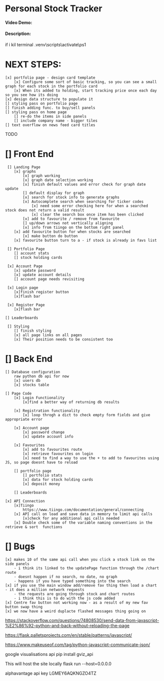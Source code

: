 
# Personal Stock Tracker
#### Video Demo:  <URL HERE>
#### Description:

if i kil terminal
.venv\scripts\activate\ps1

# NEXT STEPS:
    [x] portfolio page - design card template
        [x] Configure some sort of basic tracking, so you can see a small graph for each stock in the portfolio card
        [x] When its added to holding, start tracking price once each day so you see how its doing
    [x] design data structure to populate it
    [] styling pass on portfolio page
    [] finish adding func. to buy/sell panels
    [] styling pass on home page
        [] re-do the items in side panels
        [] include company name - bigger tiles
    [] text overflow on news feed card titles

TODO
# [] Front End
     [] Landing Page
        [x] graphs
            [x] graph working
            [x] graph date selection working
            [x] finish default values and error check for graph date update
            [] default display for graph
            [x] search for stock info to generate graphs
            [x] Autocomplete search when searching for ticker codes
                [x] need some error checking here for when a searched stock does not return a valid result
                [x] clear the search box once item has been clicked
            [x] add to favourite / remove from favourite
            [] up/down arrows not vertically aligning
            [x] info from tiingo on the bottom right panel
        [x] add favourite button for when stocks are searched
            [x] make button do button
        [x] favourite button turn to a - if stock is already in favs list

     [] Portfolio Page
        [] account stats
        [] stock holding cards

     [x] Account Page
        [x] update password
        [x] update account details
        [] account page needs revisiting

     [x] Login page
        [x]finish register button
        [x]flash bar

     [x] Register Page
        [x]flash bar

    [] Leaderboards
        
     [] Styling
        [] finish styling
        [x] all page links on all pages
        [x] Their position needs to be consistent too

# [] Back End
    [] Database configuration
        raw python db api for now
        [x] users db
        [x] stocks table

    [] Page Code 
        [x] Login Functionality
            [x]find a better way of returning db results

        [x] Registration functionality
            [x] loop throgh a dict to check empty form fields and give appropriate error

        [x] Account page
            [x] password change
            [x] update account info

        [x] Favourites
            [x] add to favourites route
            [x] retrieve favourites on login
            [x] need to find a way to use the + to add to favourites using JS, so page doesnt have to reload

        [] portfolio page
            [] portfolio stats
            [x] data for stock holding cards
            [x] deposit money

        [] Leaderboards

    [x] API Connection 
        [x]Tiingo
            https://www.tiingo.com/documentation/general/connecting
        [x] API call on load and save data in memory to limit api calls
            [x]check for any additional api calls needed
        [x] Double check some of the variable naming conventions in the retrieve & sort  functions
# [] Bugs
    [x] makes 10 of the same api call when you click a stock link on the side panels
        - i think its linked to the updatePage function through the /chart route
        - doesnt happen if no search, no date, no graph 
        - happens if you have typed something into the search
    [x] if you use the main window add/remove fav thing then load a chart - it does a million network requests
        - the requests are going through stock and chart routes
        - i think this is to do with the js code added
    [x] Centre fav button not working now - as a result of my new fav button swap thing
    [x] we now have a weird duplacte flashed messages thing going on



https://stackoverflow.com/questions/74808530/send-data-from-javascript-%E2%86%92-python-and-back-without-reloading-the-page

https://flask.palletsprojects.com/en/stable/patterns/javascript/

https://www.makeuseof.com/tag/python-javascript-communicate-json/

google visualisations api 
pip install gviz_api

This will host the site locally
flask run --host=0.0.0.0

alphavantage api key
LGMEY6AQKNGZO4TZ